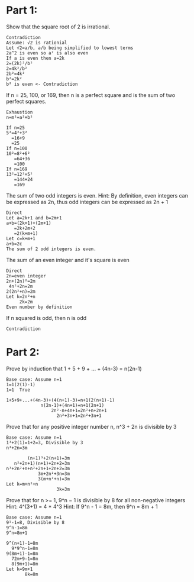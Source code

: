 # Part 1:
Show that the square root of 2 is irrational.
```
Contradiction
Assume: √2 is rationial
Let √2=a/b, a/b being simplified to lowest terms
2a^2 is even so a² is also even
If a is even then a=2k
2=(2k)²/b²
2=4k²/b²
2b²=4k²
b²=2k²
b² is even <- Contradiction
```
If n = 25, 100, or 169, then n is a perfect square and is the sum of two perfect squares.
```
Exhaustion
n=m²=a²+b²

If n=25
5²=4²+3²
  =16+9
  =25
If n=100
10²=8²+6²
   =64+36
   =100
If n=169
13²=12²+5²
   =144+24
   =169
```
The sum of two odd integers is even. Hint: By definition, even integers can be expressed as 2n, thus odd integers can be expressed as 2n + 1
```
Direct
Let a=2k+1 and b=2m+1
a+b=(2k+1)+(2m+1)
   =2k+2m+2
   =2(k+m+1)
Let c=k+m+1
a+b=2c
The sum of 2 odd integers is even.
```
The sum of an even integer and it's square is even
 ```
Direct
2n=even integer
2n+(2n)²=2m
  4n²+2n=2m
2(2n²+n)=2m
Let k=2n²+n
      2k=2m
Even number by definition
```
If n squared is odd, then n is odd
```
Contradiction

```
# Part 2:
 Prove by induction that 1 + 5 + 9 + ... + (4n-3) = n(2n-1)
```
Base case: Assume n=1
1=1(2(1)-1)
1=1  True

1+5+9+...+(4n-3)+(4(n+1)-3)=n+1(2(n+1)-1)
             n(2n-1)+(4n+1)=n+1(2n+1)
                 2n²-n+4n+1=2n²+n+2n+1
                   2n²+3n+1=2n²+3n+1
```
Prove that for any positive integer number n, n^3 + 2n is divisible by 3
```
Base case: Assume n=1
1³+2(1)=1+2=3, Divisible by 3
n³+2n=3m

        (n+1)³+2(n+1)=3m
   n²+2n+1)(n+1)+2n+2=3m
n³+2n²+n+n²+2n+1+2n+2=3m
            3m+2n²+3n=3m
            3(m+n²+n)=3m
Let k=m+n²+n
                   3k=3m             
```
Prove that for n >= 1, 9^n − 1 is divisible by 8 for all non-negative integers Hint: 4^(3+1) = 4 * 4^3 Hint: If 9^n - 1 = 8m, then 9^n = 8m + 1
```
Base case: Assume n=1
9¹-1=8, Divisible by 8
9^n-1=8m
9^n=8m+1

9^(n+1)-1=8m
  9*9^n-1=8m
9(8m+1)-1=8m
  72m+9-1=8m
  8(9m+1)=8m
Let k=9m+1
       8k=8m
```
